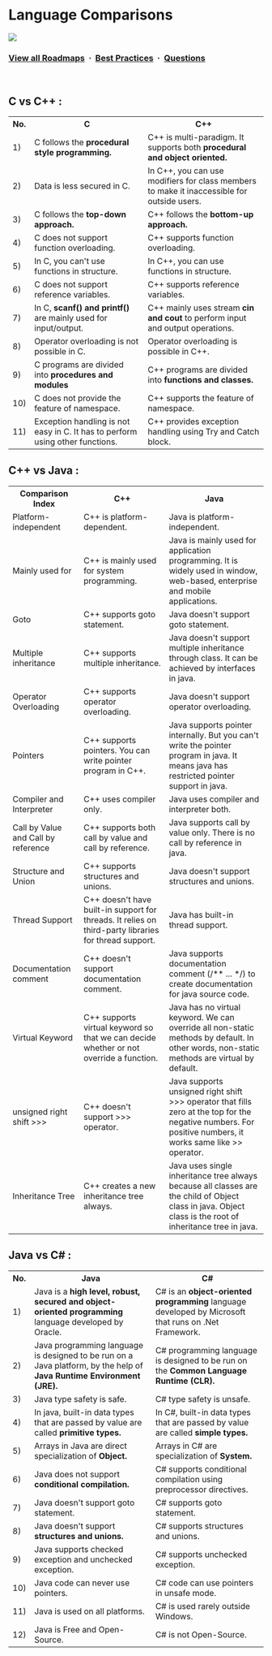 # Language Comparisons

![](https://i.imgur.com/waxVImv.png)
### [View all Roadmaps](https://github.com/nholuongut/all-roadmaps) &nbsp;&middot;&nbsp; [Best Practices](https://github.com/nholuongut/all-roadmaps/blob/main/public/best-practices/) &nbsp;&middot;&nbsp; [Questions](https://www.linkedin.com/in/nholuong/)
<br/>

## C vs C++ :

<table class="alt">
    <tbody><tr>
        <th>No.</th>
        <th>C</th>
        <th>C++</th>
   </tr>
   <tr>
      <td>1)</td>
      <td>C follows the <strong>procedural style programming.</strong></td>
      <td>C++ is multi-paradigm. It supports both <strong>procedural and object oriented.</strong></td>
   </tr>
   <tr>
      <td>2)</td>
      <td>Data is less secured in C.</td>
      <td>In C++, you can use modifiers for class members to make it inaccessible for outside users.</td>
   </tr>
   <tr>
      <td>3)</td>
      <td>C follows the <strong>top-down approach.</strong></td>
      <td>C++ follows the <strong>bottom-up approach.</strong></td>
   </tr>
   <tr>
      <td>4)</td>
      <td>C does not support function overloading.</td>
      <td>C++ supports function overloading.</td>
   </tr>
   <tr>
      <td>5)</td>
      <td>In C, you can't use functions in structure.</td>
      <td>In C++, you can use functions in structure.</td>
   </tr>
   <tr>
      <td>6)</td>
      <td>C does not support reference variables.</td>
      <td>C++ supports reference variables.</td>
   </tr>
   <tr>
      <td>7)</td>
      <td>In C, <strong>scanf() and printf()</strong> are mainly used for input/output.</td>
      <td>C++ mainly uses stream <strong>cin and cout</strong> to perform input and output operations.</td>
   </tr>
   <tr>
      <td>8)</td>
      <td>Operator overloading is not possible in C.</td>
      <td>Operator overloading is possible in C++.</td>
   </tr>
   <tr>
      <td>9)</td>
      <td>C programs are divided into <strong>procedures and modules</strong></td>
      <td>C++ programs are divided into <strong>functions and classes.</strong></td>
   </tr>
   <tr>
      <td>10)</td>
      <td>C does not provide the feature of namespace.</td>
      <td>C++ supports the feature of namespace.</td>
   </tr>
   <tr>
      <td>11)</td>
      <td>Exception handling is not easy in C. It has to perform using other functions.</td>
      <td>C++ provides exception handling using Try and Catch block.</td>
   </tr>
</tbody></table>

## C++ vs Java :

<table class="alt">
<tbody><tr><th>Comparison Index</th> <th>C++</th><th>Java</th></tr>
<tr><td>Platform-independent</td><td>C++ is platform-dependent.</td><td>Java is platform-independent.</td></tr>
<tr><td>Mainly used for</td><td>C++ is mainly used for system programming.</td><td>Java is mainly used for application programming. It is widely used in window, web-based, enterprise and mobile applications.</td></tr>
<tr><td>Goto</td><td>C++ supports goto statement.</td><td>Java doesn't support goto statement.</td></tr>
<tr><td>Multiple inheritance</td><td>C++ supports multiple inheritance.</td><td>Java doesn't support multiple inheritance through class. It can be achieved by interfaces in java.</td></tr>
<tr><td>Operator Overloading</td><td>C++ supports operator overloading.</td><td>Java doesn't support operator overloading.</td></tr>
<tr><td>Pointers</td><td>C++ supports pointers. You can write pointer program in C++.</td><td>Java supports pointer internally. But you can't write the pointer program in java. It means java has restricted pointer support in java.</td></tr>
<tr><td>Compiler and Interpreter</td><td>C++ uses compiler only.</td><td>Java uses compiler and interpreter both.</td></tr>
<tr><td>Call by Value and Call by reference</td><td>C++ supports both call by value and call by reference.</td><td>Java supports call by value only. There is no call by reference in java.</td></tr>
<tr><td>Structure and Union</td><td>C++ supports structures and unions.</td><td>Java doesn't support structures and unions.</td></tr>
<tr><td>Thread Support</td><td>C++ doesn't have built-in support for threads. It relies on third-party libraries for thread support.</td><td>Java has built-in thread support.</td></tr>
<tr><td>Documentation comment</td><td>C++ doesn't support documentation comment.</td><td>Java supports documentation comment (/** ... */) to create documentation for java source code.</td></tr>
<tr><td>Virtual Keyword</td><td>C++ supports virtual keyword so that we can decide whether or not override a function.</td><td>Java has no virtual keyword. We can override all non-static methods by default. In other words, non-static methods are virtual by default.</td></tr>
<tr><td>unsigned right shift &gt;&gt;&gt;</td><td>C++ doesn't support &gt;&gt;&gt; operator.</td><td>Java supports unsigned right shift &gt;&gt;&gt; operator that fills zero at the top for the negative numbers. For positive numbers, it works same like &gt;&gt; operator.</td></tr>
<tr><td>Inheritance Tree</td><td>C++ creates a new inheritance tree always.</td><td>Java uses single inheritance tree always because all classes are the child of Object class in java. Object class is the root of inheritance tree in java.</td></tr>
</tbody></table>

## Java vs C# :

<table class="alt">
   <tbody><tr>
      <th>No.</th>
      <th>Java</th>
      <th>C#</th>
   </tr>
   <tr>
      <td>1)</td>
      <td>Java is a <strong>high level, robust, secured and object-oriented programming</strong> language developed by Oracle.</td>
      <td>C# is an <strong>object-oriented programming</strong> language developed by Microsoft that runs on .Net Framework.</td>
   </tr>
   <tr>
      <td>2)</td>
      <td>Java programming language is designed to be run on a Java platform, by the help of <strong>Java Runtime Environment (JRE).</strong></td>
      <td>C# programming language is designed to be run on the <strong>Common Language Runtime (CLR).</strong></td>
   </tr>
   <tr>
      <td>3)</td>
      <td>Java type safety is safe.</td>
      <td>C# type safety is unsafe.</td>
   </tr>
   <tr>
      <td>4)</td>
      <td>In java, built-in data types that are passed by value are called <strong>primitive types.</strong></td>
      <td>In C#, built-in data types that are passed by value are called <strong>simple types.</strong></td>
   </tr>
   <tr>
      <td>5)</td>
      <td>Arrays in Java are direct specialization of <strong>Object.</strong></td>
      <td>Arrays in C# are specialization of <strong>System.</strong></td>
   </tr>
   <tr>
      <td>6)</td>
      <td>Java does not support <strong>conditional compilation.</strong></td>
      <td>C# supports conditional compilation using preprocessor directives.</td>
   </tr>
   <tr>
      <td>7)</td>
      <td>Java doesn't support goto statement.</td>
      <td>C# supports goto statement.</td>
   </tr>
   <tr>
      <td>8)</td>
      <td>Java doesn't support <strong>structures and unions.</strong></td>
      <td>C# supports structures and unions.</td>
   </tr> 
   <tr>
      <td>9)</td>
      <td>Java supports checked exception and unchecked exception.</td>
      <td>C# supports unchecked exception.</td>
   </tr>
   <tr>
      <td>10)</td>
      <td>Java code can never use pointers.</td>
      <td>C# code can use pointers in unsafe mode.</td>
   </tr>
   <tr>
      <td>11)</td>
      <td>Java is used on all platforms.</td>
      <td>C# is used rarely outside Windows.</td>
   </tr>
   <tr>
      <td>12)</td>
      <td>Java is Free and Open-Source.</td>
      <td>C# is not Open-Source.</td>
   </tr>
</tbody></table>
